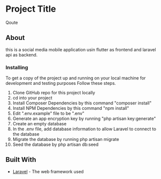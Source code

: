 # Project Title

Qoute

<h2>About</h2>

this is a social media mobile application usin flutter as frontend and laravel api as backend.


### Installing

To get a copy of the project up and running on your local machine for development and testing purposes Follow these steps.

1. Clone GitHub repo for this project locally
2. cd into your project
3. Install Composer Dependencies by this command "composer install"
4. Install NPM Dependencies by this command "npm install"
5. Edit ".env.example" file to be ".env"
6. Generate an app encryption key by running "php artisan key:generate"
7. Create an empty database
8. In the .env file, add database information to allow Laravel to connect to the database
9. Migrate the database by running php artisan migrate
10. Seed the database by php artisan db:seed

## Built With 



* <a href="https://laravel.com">Laravel</a> - The web framework used


